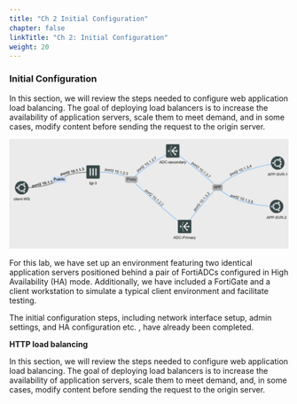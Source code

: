 ```yaml
---
title: "Ch 2 Initial Configuration"
chapter: false
linkTitle: "Ch 2: Initial Configuration"
weight: 20
---
```


### **Initial Configuration**
In this section, we will review the steps needed to configure web application load balancing. The goal of deploying load balancers is to increase the availability of application servers, scale them to meet demand, and in some cases, modify content before sending the request to the origin server.

![](network-topo.png)

For this lab, we have set up an environment featuring two identical application servers positioned behind a pair of FortiADCs configured in High Availability (HA) mode. Additionally, we have included a FortiGate and a client workstation to simulate a typical client environment and facilitate testing.

The initial configuration steps, including network interface setup, admin settings, and HA configuration etc. , have already been completed. 

**HTTP load balancing**

In this section, we will review the steps needed to configure web application load balancing. The goal of deploying load balancers is to increase the availability of application servers, scale them to meet demand, and, in some cases, modify content before sending the request to the origin server.
